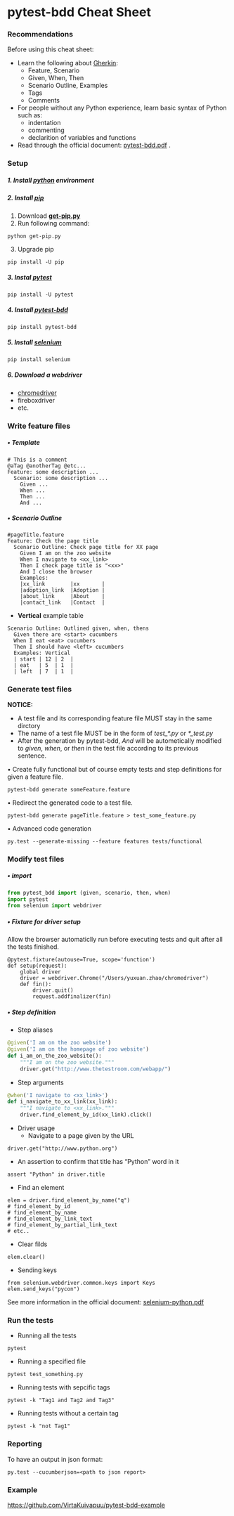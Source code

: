 # pytest-bdd Cheat Sheet

### Recommendations
Before using this cheat sheet:
+ Learn the following about [Gherkin](https://cucumber.io/docs/reference#gherkin):
  - Feature, Scenario
  - Given, When, Then
  - Scenario Outline, Examples
  - Tags
  - Comments
+ For people without any Python experience, learn basic syntax of Python such as:
  - indentation 
  - commenting 
  - declarition of variables and functions
+ Read through the official document: [pytest-bdd.pdf](https://media.readthedocs.org/pdf/pytest-bdd/latest/pytest-bdd.pdf) .

### Setup

##### 1. Install [python](https://www.python.org/downloads/) environment
	
##### 2. Install [pip](https://media.readthedocs.org/pdf/pip/latest/pip.pdf)
1. Download **[get-pip.py](https://bootstrap.pypa.io/get-pip.py)**
2. Run following command:
```
python get-pip.py
```
3. Upgrade pip
```
pip install -U pip
```

##### 3. Instal [pytest](https://media.readthedocs.org/pdf/pytest/latest/pytest.pdf)
```
pip install -U pytest
```

##### 4. Install [pytest-bdd](https://media.readthedocs.org/pdf/pytest-bdd/latest/pytest-bdd.pdf)
```
pip install pytest-bdd
```

##### 5. Install [selenium](https://media.readthedocs.org/pdf/selenium-python/latest/selenium-python.pdf)

```
pip install selenium
```
##### 6. Download a webdriver
* [chromedriver](https://sites.google.com/a/chromium.org/chromedriver/downloads)
* fireboxdriver
* etc.


### Write feature files
##### • Template
```
# This is a comment
@aTag @anotherTag @etc...
Feature: some description ...
  Scenario: some description ...
    Given ...
    When ...
    Then ...
    And ...
```

##### • Scenario Outline

```
#pageTitle.feature
Feature: Check the page title
  Scenario Outline: Check page title for XX page
    Given I am on the zoo website
    When I navigate to <xx_link>
    Then I check page title is "<xx>"
    And I close the browser
    Examples:
    |xx_link        |xx       |
    |adoption_link  |Adoption |
    |about_link     |About    |
    |contact_link   |Contact  |
```  
  
* **Vertical** example table
```
Scenario Outline: Outlined given, when, thens 
  Given there are <start> cucumbers
  When I eat <eat> cucumbers
  Then I should have <left> cucumbers
  Examples: Vertical
  | start | 12 | 2  | 
  | eat   | 5  | 1  |  
  | left  | 7  | 1  |
```

### Generate test files
**NOTICE:** 
* A test file and its corresponding feature file MUST stay in the same dirctory
* The name of a test file MUST be in the form of <i>test_\*.py</i> or <i>\*_test.py</i>
* After the generation by pytest-bdd, *And* will be autometically modified to *given*, *when*, or *then* in the test file according to its previous sentence.

• Create fully functional but of course empty tests and step definitions for given a feature file.
```
pytest-bdd generate someFeature.feature
```
• Redirect the generated code to a test file.
```
pytest-bdd generate pageTitle.feature > test_some_feature.py
```
• Advanced code generation
```
py.test --generate-missing --feature features tests/functional
```

### Modify test files

##### • import 
```python
from pytest_bdd import (given, scenario, then, when)
import pytest
from selenium import webdriver
```


##### • Fixture for driver setup
Allow the browser automaticlly run before executing tests and quit after all the tests finished.
```
@pytest.fixture(autouse=True, scope='function')
def setup(request):
    global driver
    driver = webdriver.Chrome("/Users/yuxuan.zhao/chromedriver")
    def fin():
        driver.quit()
        request.addfinalizer(fin)
```

##### • Step definition
* Step aliases
```python
@given('I am on the zoo website')
@given('I am on the homepage of zoo website')
def i_am_on_the_zoo_website():
    """I am on the zoo website."""
    driver.get("http://www.thetestroom.com/webapp/")
```

* Step arguments
```python
@when('I navigate to <xx_link>')
def i_navigate_to_xx_link(xx_link):
    """I navigate to <xx_link>."""
    driver.find_element_by_id(xx_link).click()
```

* Driver usage  
  - Navigate to a page given by the URL
```
driver.get("http://www.python.org")  
```
  - An assertion to confirm that title has “Python” word in it
```
assert "Python" in driver.title
```  
  - Find an element
```
elem = driver.find_element_by_name("q")
# find_element_by_id
# find_element_by_name
# find_element_by_link_text
# find_element_by_partial_link_text
# etc..
```
  - Clear filds
```
elem.clear()
```  
  - Sending keys
```
from selenium.webdriver.common.keys import Keys
elem.send_keys("pycon")
```
See more information in the official document: [selenium-python.pdf](https://media.readthedocs.org/pdf/selenium-python/latest/selenium-python.pdf)


### Run the tests

* Running all the tests
```
pytest
```
* Running a specified file
```
pytest test_something.py
```
* Running tests with sepcific tags
```
pytest -k "Tag1 and Tag2 and Tag3"
```
* Running tests without a certain tag
```
pytest -k "not Tag1"
```

### Reporting
To have an output in json format:
```
py.test --cucumberjson=<path to json report>
```


### Example

https://github.com/VirtaKuivapuu/pytest-bdd-example



